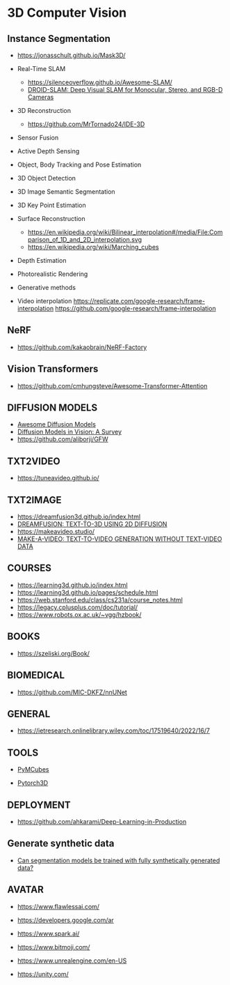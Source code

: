 # 3D Computer Vision

## Instance Segmentation
- https://jonasschult.github.io/Mask3D/ 

- Real-Time SLAM
  - https://silenceoverflow.github.io/Awesome-SLAM/
  - [DROID-SLAM: Deep Visual SLAM for Monocular, Stereo, and RGB-D Cameras](https://arxiv.org/pdf/2108.10869.pdf)
  
- 3D Reconstruction
  
  - https://github.com/MrTornado24/IDE-3D

- Sensor Fusion
- Active Depth Sensing
- Object, Body Tracking and Pose Estimation
- 3D Object Detection
- 3D Image Semantic Segmentation
- 3D Key Point Estimation 
- Surface Reconstruction
  - https://en.wikipedia.org/wiki/Bilinear_interpolation#/media/File:Comparison_of_1D_and_2D_interpolation.svg
  - https://en.wikipedia.org/wiki/Marching_cubes
- Depth Estimation
- Photorealistic Rendering
- Generative methods
- Video interpolation
https://replicate.com/google-research/frame-interpolation
https://github.com/google-research/frame-interpolation

## NeRF

- https://github.com/kakaobrain/NeRF-Factory

## Vision Transformers

- https://github.com/cmhungsteve/Awesome-Transformer-Attention

## DIFFUSION MODELS

- [Awesome Diffusion Models](https://github.com/heejkoo/Awesome-Diffusion-Models)
- [Diffusion Models in Vision: A Survey](https://arxiv.org/pdf/2209.04747.pdf)
- https://github.com/aliborji/GFW

## TXT2VIDEO

- https://tuneavideo.github.io/

## TXT2IMAGE

- https://dreamfusion3d.github.io/index.html
- [DREAMFUSION: TEXT-TO-3D USING 2D DIFFUSION](https://arxiv.org/pdf/2209.14988.pdf)
- https://makeavideo.studio/
- [MAKE-A-VIDEO: TEXT-TO-VIDEO GENERATION WITHOUT TEXT-VIDEO DATA](https://makeavideo.studio/Make-A-Video.pdf)

## COURSES

- https://learning3d.github.io/index.html
- https://learning3d.github.io/pages/schedule.html
- https://web.stanford.edu/class/cs231a/course_notes.html
- https://legacy.cplusplus.com/doc/tutorial/
- https://www.robots.ox.ac.uk/~vgg/hzbook/

## BOOKS

- https://szeliski.org/Book/

## BIOMEDICAL

- https://github.com/MIC-DKFZ/nnUNet

## GENERAL

- https://ietresearch.onlinelibrary.wiley.com/toc/17519640/2022/16/7

## TOOLS

- [PyMCubes](https://github.com/pmneila/PyMCubes)

- [Pytorch3D](https://pytorch3d.org/)

## DEPLOYMENT

- https://github.com/ahkarami/Deep-Learning-in-Production

## Generate synthetic data

- [Can segmentation models be trained with fully synthetically generated data?](https://arxiv.org/pdf/2209.08256.pdf)

## AVATAR

- https://www.flawlessai.com/

- https://developers.google.com/ar

- https://www.spark.ai/

- https://www.bitmoji.com/

- https://www.unrealengine.com/en-US

- https://unity.com/




